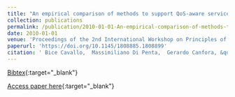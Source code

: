 ```yaml
---
title: "An empirical comparison of methods to support QoS-aware service selection"
collection: publications
permalink: /publication/2010-01-01-An-empirical-comparison-of-methods-to-support-QoS-aware-service-selection
date: 2010-01-01
venue: 'Proceedings of the 2nd International Workshop on Principles of Engineering Service-Oriented Systems, PESOS 2010, Cape Town, South Africa, May 1-2, 2010'
paperurl: 'https://doi.org/10.1145/1808885.1808899'
citation: ' Bice Cavallo,  Massimiliano Di Penta,  Gerardo Canfora, &quot;An empirical comparison of methods to support QoS-aware service selection.&quot; Proceedings of the 2nd International Workshop on Principles of Engineering Service-Oriented Systems, PESOS 2010, Cape Town, South Africa, May 1-2, 2010, 2010.'
---
```

[Bibtex](https://dblp.org/rec/bib/conf/icse/CavalloPC10){:target="_blank"}

[Access paper here](https://doi.org/10.1145/1808885.1808899){:target="_blank"}
